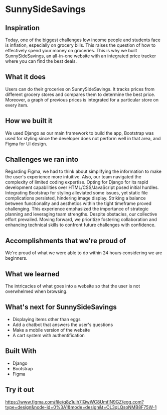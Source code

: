 # SunnySideSavings

## Inspiration

Today, one of the biggest challenges low income people and students face is inflation, especially on grocery bills. This raises the question of how to effectively spend your money on groceries. This is why we built SunnySideSavings, an all-in-one website with an integrated price tracker where you can find the best deals.
## What it does

Users can do their groceries on SunnySideSavings. It tracks prices from different grocery stores and compares them to determine the best price. Moreover, a graph of previous prices is integrated for a particular store on every item.
## How we built it

We used Django as our main framework to build the app, Bootstrap was used for styling since the developer does not perform well in that area, and Figma for UI design.
## Challenges we ran into

Regarding Figma, we had to think about simplifying the information to make the user's experience more intuitive. Also, our team navigated the complexity of limited coding expertise. Opting for Django for its rapid development capabilities over HTML/CSS/JavaScript posed initial hurdles. Integrating Bootstrap for styling alleviated some issues, yet static file complications persisted, hindering image display. Striking a balance between functionality and aesthetics within the tight timeframe proved challenging. This experience emphasized the importance of strategic planning and leveraging team strengths. Despite obstacles, our collective effort prevailed. Moving forward, we prioritize fostering collaboration and enhancing technical skills to confront future challenges with confidence.
## Accomplishments that we're proud of

We're proud of what we were able to do within 24 hours considering we are beginners.
## What we learned

The intricacies of what goes into a website so that the user is not overwhelmed when browsing.
## What's next for SunnySideSavings

- Displaying items other than eggs
- Add a chatbot that answers the user's questions
- Make a mobile version of the website
- A cart system with authentification

## Built With

- Django
- Bootstrap
- Figma

## Try it out
https://www.figma.com/file/q8z1ulh7lQwWC8UmflN9GZ/egg.com?type=design&node-id=0%3A1&mode=design&t=OL3qLQsoNMB8F75W-1
